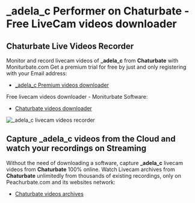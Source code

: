 # _adela_c Performer on Chaturbate - Free LiveCam videos downloader

## Chaturbate Live Videos Recorder

Monitor and record livecam videos of **_adela_c** from **Chaturbate** with Moniturbate.com
Get a premium trial for free by just and only registering with your Email address:
* [_adela_c Premium videos downloader](https://moniturbate.com/request-demo-licence-key.html)

Free livecam videos downloader - Moniturbate Software:
* [Chaturbate videos downloader](https://moniturbate.com/moniturbate-download-software.html)

![_adela_c livecam videos recorder](https://peachurnet.com/templates/moniturbate-software.png)


## Capture _adela_c videos from the Cloud and watch your recordings on Streaming

Without the need of downloading a software, capture **_adela_c** livecam videos from **Chaturbate** 100% online.
Watch Livecam archives from **Chaturbate** unlimitedly from thousands of existing recordings, only on Peachurbate.com and its websites network:
* [Chaturbate videos archives](https://peachurnet.com/)